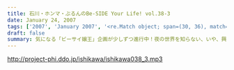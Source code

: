 ```yaml
---
title: 石川・ホンマ・ぶるんのBe-SIDE Your Life! vol.38-3
date: January 24, 2007
tags: ['2007', 'January 2007', '<re.Match object; span=(30, 36), match='vol.38'>']
draft: false
summary: 気になる「ビーサイ嬢王」企画が少しずつ進行中！夜の世界を知らない、いや、興味津々なキミにはちょっと刺激が強すぎるか！？興奮が隠しきれない、ぶるんさんの声がデカイところがあり、うるさすぎたらゴメンナサイ！！今回は久々の火曜収録・・・石川とホンマは王道ラジオ番組スタッフとして有楽町の本丸に消えていきました・・・NAMAE
---
```


http://project-phi.ddo.jp/ishikawa/ishikawa038_3.mp3
